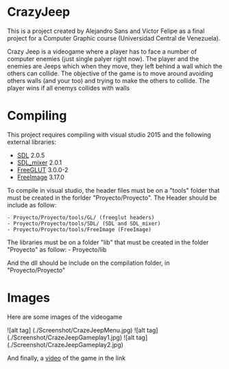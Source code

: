 # CrazyJeep
This is a project created by Alejandro Sans and Víctor Felipe as a final project for a Computer Graphic course (Universidad Central de Venezuela). 

Crazy Jeep is a videogame where a player has to face a number of computer enemies (just single palyer right now). The player and the enemies are Jeeps which when they move, they left behind a wall which the others can collide. The objective of the game is to move around avoiding others walls (and your too) and trying to make the others to collide. The player wins if all enemys collides with walls

# Compiling

This project requires compiling with visual studio 2015 and the following external libraries:
* [SDL] 2.0.5 
* [SDL_mixer] 2.0.1
* [FreeGLUT] 3.0.0-2
* [FreeImage] 3.17.0

To compile in visual studio, the header files must be on a "tools" folder that must be created in the forlder "Proyecto/Proyecto". The Header should be include as follow:

    - Proyecto/Proyecto/tools/GL/ (freeglut headers)
    - Proyecto/Proyecto/tools/SDL/ (SDL and SDL_mixer)
    - Proyecto/Proyecto/tools/FreeImage (FreeImage)

The libraries must be on a folder "lib" that must be created in the folder "Proyecto" as follow:
    - Proyecto/lib

And the dll should be include on the compilation folder, in "Proyecto/Proyecto"

# Images

Here are some images of the videogame



![alt tag] (./Screenshot/CrazeJeepMenu.jpg)
![alt tag] (./Screenshot/CrazeJeepGameplay1.jpg)
![alt tag] (./Screenshot/CrazeJeepGameplay2.jpg)

And finally, a [video] of the game in the link


   [video]: <https://vimeo.com/37664294>
   [SDL]: <https://www.libsdl.org/>
   [SDL_mixer]: <https://www.libsdl.org/projects/SDL_mixer/>
   [FreeGLUT]: <http://freeglut.sourceforge.net/>
   [FreeImage]: <http://freeimage.sourceforge.net/>